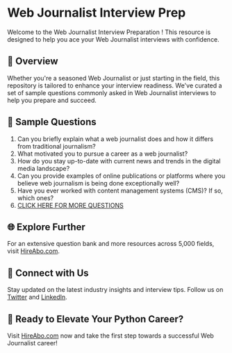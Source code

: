 # Web Journalist Interview Prep

Welcome to the Web Journalist Interview Preparation ! This resource is designed to help you ace your Web Journalist interviews with confidence.

## 🚀 Overview

Whether you're a seasoned Web Journalist or just starting in the field, this repository is tailored to enhance your interview readiness. We've curated a set of sample questions commonly asked in Web Journalist interviews to help you prepare and succeed.

## 📝 Sample Questions

1. Can you briefly explain what a web journalist does and how it differs from traditional journalism?
2. What motivated you to pursue a career as a web journalist?
3. How do you stay up-to-date with current news and trends in the digital media landscape?
4. Can you provide examples of online publications or platforms where you believe web journalism is being done exceptionally well?
5. Have you ever worked with content management systems (CMS)? If so, which ones?
6. [CLICK HERE FOR MORE QUESTIONS](https://hireabo.com/job/8_0_16/Web%20Journalist)

## 🌐 Explore Further

For an extensive question bank and more resources across 5,000 fields, visit [HireAbo.com](https://www.hireabo.com).

## 📱 Connect with Us

Stay updated on the latest industry insights and interview tips. Follow us on [Twitter](https://twitter.com/hireabo) and [LinkedIn](https://www.linkedin.com/in/hire-abo-3609972a8/).

## 🚀 Ready to Elevate Your Python Career?

Visit [HireAbo.com](https://www.hireabo.com) now and take the first step towards a successful Web Journalist career!